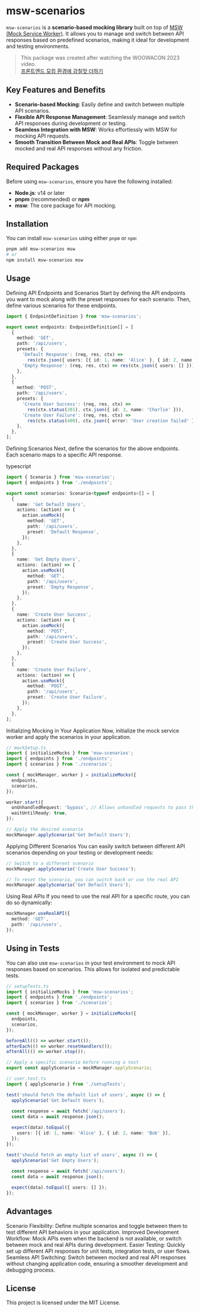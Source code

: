 # msw-scenarios

`msw-scenarios` is a **scenario-based mocking library** built on top of [MSW (Mock Service Worker)](https://mswjs.io/). It allows you to manage and switch between API responses based on predefined scenarios, making it ideal for development and testing environments.

> This package was created after watching the WOOWACON 2023 video.  
> [프론트엔드 모킹 환경에 감칠맛 더하기](https://youtu.be/uiBCcmlJG4U?si=fZFCeQbxCCArA06a)

## Key Features and Benefits

- **Scenario-based Mocking**: Easily define and switch between multiple API scenarios.
- **Flexible API Response Management**: Seamlessly manage and switch API responses during development or testing.
- **Seamless Integration with MSW**: Works effortlessly with MSW for mocking API requests.
- **Smooth Transition Between Mock and Real APIs**: Toggle between mocked and real API responses without any friction.

## Required Packages

Before using `msw-scenarios`, ensure you have the following installed:

- **Node.js**: v14 or later
- **pnpm** (recommended) or **npm**
- **msw**: The core package for API mocking.

## Installation

You can install `msw-scenarios` using either `pnpm` or `npm`:

```bash
pnpm add msw-scenarios msw
# or
npm install msw-scenarios msw
```


## Usage
Defining API Endpoints and Scenarios
Start by defining the API endpoints you want to mock along with the preset responses for each scenario. Then, define various scenarios for these endpoints.

```typescript
import { EndpointDefinition } from 'msw-scenarios';

export const endpoints: EndpointDefinition[] = [
  {
    method: 'GET',
    path: '/api/users',
    presets: {
      'Default Response': (req, res, ctx) =>
        res(ctx.json({ users: [{ id: 1, name: 'Alice' }, { id: 2, name: 'Bob' }] })),
      'Empty Response': (req, res, ctx) => res(ctx.json({ users: [] })),
    },
  },
  {
    method: 'POST',
    path: '/api/users',
    presets: {
      'Create User Success': (req, res, ctx) =>
        res(ctx.status(201), ctx.json({ id: 3, name: 'Charlie' })),
      'Create User Failure': (req, res, ctx) =>
        res(ctx.status(400), ctx.json({ error: 'User creation failed' })),
    },
  },
];
```

Defining Scenarios
Next, define the scenarios for the above endpoints. Each scenario maps to a specific API response.

typescript

```typescript
import { Scenario } from 'msw-scenarios';
import { endpoints } from './endpoints';

export const scenarios: Scenario<typeof endpoints>[] = [
  {
    name: 'Get Default Users',
    actions: (action) => {
      action.useMock({
        method: 'GET',
        path: '/api/users',
        preset: 'Default Response',
      });
    },
  },
  {
    name: 'Get Empty Users',
    actions: (action) => {
      action.useMock({
        method: 'GET',
        path: '/api/users',
        preset: 'Empty Response',
      });
    },
  },
  {
    name: 'Create User Success',
    actions: (action) => {
      action.useMock({
        method: 'POST',
        path: '/api/users',
        preset: 'Create User Success',
      });
    },
  },
  {
    name: 'Create User Failure',
    actions: (action) => {
      action.useMock({
        method: 'POST',
        path: '/api/users',
        preset: 'Create User Failure',
      });
    },
  },
];
```
Initializing Mocking in Your Application
Now, initialize the mock service worker and apply the scenarios in your application.

```typescript
// mockSetup.ts
import { initializeMocks } from 'msw-scenarios';
import { endpoints } from './endpoints';
import { scenarios } from './scenarios';

const { mockManager, worker } = initializeMocks({
  endpoints,
  scenarios,
});

worker.start({
  onUnhandledRequest: 'bypass', // Allows unhandled requests to pass through.
  waitUntilReady: true,
});

// Apply the desired scenario
mockManager.applyScenario('Get Default Users');
```
Applying Different Scenarios
You can easily switch between different API scenarios depending on your testing or development needs:

```typescript
// Switch to a different scenario
mockManager.applyScenario('Create User Success');

// To reset the scenario, you can switch back or use the real API
mockManager.applyScenario('Get Default Users');
```
Using Real APIs
If you need to use the real API for a specific route, you can do so dynamically:

```typescript
mockManager.useRealAPI({
  method: 'GET',
  path: '/api/users',
});
```

## Using in Tests
You can also use `msw-scenarios` in your test environment to mock API responses based on scenarios. This allows for isolated and predictable tests.
```typescript
// setupTests.ts
import { initializeMocks } from 'msw-scenarios';
import { endpoints } from './endpoints';
import { scenarios } from './scenarios';

const { mockManager, worker } = initializeMocks({
  endpoints,
  scenarios,
});

beforeAll(() => worker.start());
afterEach(() => worker.resetHandlers());
afterAll(() => worker.stop());

// Apply a specific scenario before running a test
export const applyScenario = mockManager.applyScenario;
```

```typescript
// user.test.ts
import { applyScenario } from './setupTests';

test('should fetch the default list of users', async () => {
  applyScenario('Get Default Users');
  
  const response = await fetch('/api/users');
  const data = await response.json();

  expect(data).toEqual({
    users: [{ id: 1, name: 'Alice' }, { id: 2, name: 'Bob' }],
  });
});

test('should fetch an empty list of users', async () => {
  applyScenario('Get Empty Users');
  
  const response = await fetch('/api/users');
  const data = await response.json();

  expect(data).toEqual({ users: [] });
});
```



## Advantages
Scenario Flexibility: Define multiple scenarios and toggle between them to test different API behaviors in your application.
Improved Development Workflow: Mock APIs even when the backend is not available, or switch between mock and real APIs during development.
Easier Testing: Quickly set up different API responses for unit tests, integration tests, or user flows.
Seamless API Switching: Switch between mocked and real API responses without changing application code, ensuring a smoother development and debugging process.

## License
This project is licensed under the MIT License.